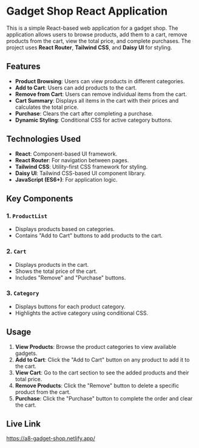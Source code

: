 # Gadget Shop React Application

This is a simple React-based web application for a gadget shop. The application allows users to browse products, add them to a cart, remove products from the cart, view the total price, and complete purchases. The project uses **React Router**, **Tailwind CSS**, and **Daisy UI** for styling.

## Features

- **Product Browsing**: Users can view products in different categories.
- **Add to Cart**: Users can add products to the cart.
- **Remove from Cart**: Users can remove individual items from the cart.
- **Cart Summary**: Displays all items in the cart with their prices and calculates the total price.
- **Purchase**: Clears the cart after completing a purchase.
- **Dynamic Styling**: Conditional CSS for active category buttons.

## Technologies Used

- **React**: Component-based UI framework.
- **React Router**: For navigation between pages.
- **Tailwind CSS**: Utility-first CSS framework for styling.
- **Daisy UI**: Tailwind CSS-based UI component library.
- **JavaScript (ES6+)**: For application logic.


## Key Components

### 1. `ProductList`
- Displays products based on categories.
- Contains "Add to Cart" buttons to add products to the cart.

### 2. `Cart`
- Displays products in the cart.
- Shows the total price of the cart.
- Includes "Remove" and "Purchase" buttons.

### 3. `Category`
- Displays buttons for each product category.
- Highlights the active category using conditional CSS.

## Usage

1. **View Products**: Browse the product categories to view available gadgets.
2. **Add to Cart**: Click the "Add to Cart" button on any product to add it to the cart.
3. **View Cart**: Go to the cart section to see the added products and their total price.
4. **Remove Products**: Click the "Remove" button to delete a specific product from the cart.
5. **Purchase**: Click the "Purchase" button to complete the order and clear the cart.

## Live Link
<a href="https://a8-gadget-shop.netlify.app/">https://a8-gadget-shop.netlify.app/</a>